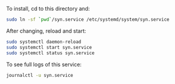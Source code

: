 To install, cd to this directory and:

```sh
sudo ln -sf `pwd`/syn.service /etc/systemd/system/syn.service
```

After changing, reload and start:

```sh
sudo systemctl daemon-reload
sudo systemctl start syn.service
sudo systemctl status syn.service
```

To see full logs of this service:

```sh
journalctl -u syn.service
```
